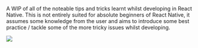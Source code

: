 A WIP of all of the noteable tips and tricks learnt whilst developing in React Native. This is not entirely suited for absolute beginners of React Native, it assumes some knowledge from the user and aims to introduce some best practice / tackle some of the more tricky issues whilst developing.

<img src="http://g.recordit.co/nizLkTLeP7.gif"/>
